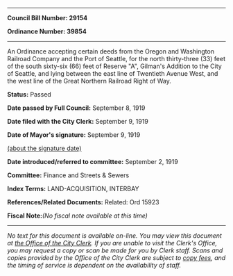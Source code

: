 

********

**Council Bill Number: 29154**
   
**Ordinance Number: 39854**
********

 An Ordinance accepting certain deeds from the Oregon and Washington Railroad Company and the Port of Seattle, for the north thirty-three (33) feet of the south sixty-six (66) feet of Reserve "A", Gilman's Addition to the City of Seattle, and lying between the east line of Twentieth Avenue West, and the west line of the Great Northern Railroad Right of Way.

**Status:** Passed
   
**Date passed by Full Council:** September 8, 1919
   
**Date filed with the City Clerk:** September 9, 1919
   
**Date of Mayor's signature:** September 9, 1919
   
[(about the signature date)](/~public/approvaldate.htm)
   
   
   
**Date introduced/referred to committee:** September 2, 1919
   
**Committee:** Finance and Streets & Sewers
   
   
**Index Terms:** LAND-ACQUISITION, INTERBAY

**References/Related Documents:** Related: Ord 15923

**Fiscal Note:**_(No fiscal note available at this time)_
********

_No text for this document is available on-line. You may view this document at [the Office of the City Clerk](http://www.seattle.gov/leg/clerk/contactUs.htm). If you are unable to visit the Clerk's Office, you may request a copy or scan be made for you by Clerk staff. Scans and copies provided by the Office of the City Clerk are subject to [copy fees](http://clerk.seattle.gov/~public/clerkfees.htm), and the timing of service is dependent on the availability of staff._

